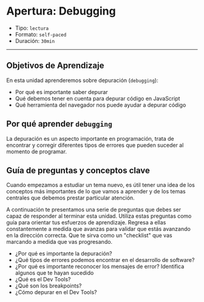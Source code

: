 # Apertura: Debugging

- Tipo: `lectura`
- Formato: `self-paced`
- Duración: `30min`

***

## Objetivos de Aprendizaje

En esta unidad aprenderemos sobre depuración (`debugging`):

- Por qué es importante saber depurar
- Qué debemos tener en cuenta para depurar código en JavaScript
- Qué herramienta del navegador nos puede ayudar a depurar código

## Por qué aprender `debugging`

La depuración es un aspecto importante en programación, trata de encontrar y
corregir diferentes tipos de errores que pueden suceder al momento de programar.

## Guía de preguntas y conceptos clave

Cuando empezamos a estudiar un tema nuevo, es útil tener una idea de los
conceptos más importantes de lo que vamos a aprender y de los temas centrales
que debemos prestar particular atención.

A continuación te presentamos una serie de preguntas que debes ser capaz de
responder al terminar esta unidad. Utiliza estas preguntas como guía para
orientar tus esfuerzos de aprendizaje. Regresa a ellas constantemente a medida
que avanzas para validar que estás avanzando en la dirección correcta. Que te
sirva como un "checklist" que vas marcando a medida que vas progresando.

- ¿Por qué es importante la depuración?
- ¿Qué tipos de errores podemos encontrar en el desarrollo de software?
- ¿Por qué es importante reconocer los mensajes de error? Identifica algunos
  que te hayan sucedido
- ¿Qué es el Dev Tools?
- ¿Qué son los breakpoints?
- ¿Cómo depurar en el Dev Tools?
